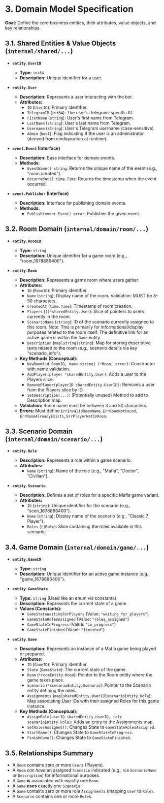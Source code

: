 # 3. Domain Model Specification

**Goal:** Define the core business entities, their attributes, value objects, and key relationships.

## 3.1. Shared Entities & Value Objects (`internal/shared/...`)

*   **`entity.UserID`**
    *   **Type:** `int64`
    *   **Description:** Unique identifier for a user.

*   **`entity.User`**
    *   **Description:** Represents a user interacting with the bot.
    *   **Attributes:**
        *   `ID` (`UserID`): Primary identifier.
        *   `TelegramID` (`int64`): The user's Telegram-specific ID.
        *   `FirstName` (`string`): User's first name from Telegram.
        *   `LastName` (`string`): User's last name from Telegram.
        *   `Username` (`string`): User's Telegram username (case-sensitive).
        *   `Admin` (`bool`): Flag indicating if the user is an administrator (derived from configuration at runtime).

*   **`event.Event` (Interface)**
    *   **Description:** Base interface for domain events.
    *   **Methods:**
        *   `EventName() string`: Returns the unique name of the event (e.g., "room.created").
        *   `OccurredAt() time.Time`: Returns the timestamp when the event occurred.

*   **`event.Publisher` (Interface)**
    *   **Description:** Interface for publishing domain events.
    *   **Methods:**
        *   `Publish(event Event) error`: Publishes the given event.

## 3.2. Room Domain (`internal/domain/room/...`)

*   **`entity.RoomID`**
    *   **Type:** `string`
    *   **Description:** Unique identifier for a game room (e.g., "room_1678886400").

*   **`entity.Room`**
    *   **Description:** Represents a game room where users gather.
    *   **Attributes:**
        *   `ID` (`RoomID`): Primary identifier.
        *   `Name` (`string`): Display name of the room. Validation: MUST be 3-50 characters.
        *   `CreatedAt` (`time.Time`): Timestamp of room creation.
        *   `Players` (`[]*sharedEntity.User`): Slice of pointers to users currently in the room.
        *   `ScenarioName` (`string`): ID of the scenario currently assigned to this room. Note: This is primarily for informational/display purposes related to the room itself. The definitive link for an active game is within the `Game` entity.
        *   `Description` (`map[string]string`): Map for storing descriptive texts related to the room (e.g., scenario details via key "scenario_info").
    *   **Key Methods (Conceptual):**
        *   `NewRoom(id RoomID, name string) (*Room, error)`: Constructor with name validation.
        *   `AddPlayer(player *sharedEntity.User)`: Adds a user to the Players slice.
        *   `RemovePlayer(playerID sharedEntity.UserID)`: Removes a user from the Players slice by ID.
        *   `SetDescription(...)`: (Potentially unused) Method to add to Description map.
    *   **Validation:** Room name must be between 3 and 50 characters.
    *   **Errors:** Must define `ErrInvalidRoomName`, `ErrRoomNotFound`, `ErrRoomAlreadyExists`, `ErrPlayerNotInRoom`.

## 3.3. Scenario Domain (`internal/domain/scenario/...`)

*   **`entity.Role`**
    *   **Description:** Represents a role within a game scenario.
    *   **Attributes:**
        *   `Name` (`string`): Name of the role (e.g., "Mafia", "Doctor", "Civilian").

*   **`entity.Scenario`**
    *   **Description:** Defines a set of roles for a specific Mafia game variant.
    *   **Attributes:**
        *   `ID` (`string`): Unique identifier for the scenario (e.g., "scen_1678886400").
        *   `Name` (`string`): Display name of the scenario (e.g., "Classic 7 Player").
        *   `Roles` (`[]Role`): Slice containing the roles available in this scenario.

## 3.4. Game Domain (`internal/domain/game/...`)

*   **`entity.GameID`**
    *   **Type:** `string`
    *   **Description:** Unique identifier for an active game instance (e.g., "game_1678886400").

*   **`entity.GameState`**
    *   **Type:** `string` (Used like an enum via constants)
    *   **Description:** Represents the current state of a game.
    *   **Values (Constants):**
        *   `GameStateWaitingForPlayers` (Value: `"waiting_for_players"`)
        *   `GameStateRolesAssigned` (Value: `"roles_assigned"`)
        *   `GameStateInProgress` (Value: `"in_progress"`)
        *   `GameStateFinished` (Value: `"finished"`)

*   **`entity.Game`**
    *   **Description:** Represents an instance of a Mafia game being played or prepared.
    *   **Attributes:**
        *   `ID` (`GameID`): Primary identifier.
        *   `State` (`GameState`): The current state of the game.
        *   `Room` (`*roomEntity.Room`): Pointer to the Room entity where the game takes place.
        *   `Scenario` (`*scenarioEntity.Scenario`): Pointer to the Scenario entity defining the roles.
        *   `Assignments` (`map[sharedEntity.UserID]scenarioEntity.Role`): Map associating User IDs with their assigned Roles for this game instance.
    *   **Key Methods (Conceptual):**
        *   `AssignRole(userID sharedEntity.UserID, role scenarioEntity.Role)`: Adds an entry to the Assignments map.
        *   `SetRolesAssigned()`: Changes State to `GameStateRolesAssigned`.
        *   `StartGame()`: Changes State to `GameStateInProgress`.
        *   `FinishGame()`: Changes State to `GameStateFinished`.

## 3.5. Relationships Summary

*   A `Room` contains zero or more `User`s (Players).
*   A `Room` *can have* an assigned `Scenario` indicated (e.g., via `ScenarioName` or `Description`) for informational purposes.
*   A `Game` **is** associated with exactly one `Room`.
*   A `Game` **uses** exactly one `Scenario`.
*   A `Game` contains zero or more role `Assignments` (mapping `User` to `Role`).
*   A `Scenario` contains one or more `Role`s. 